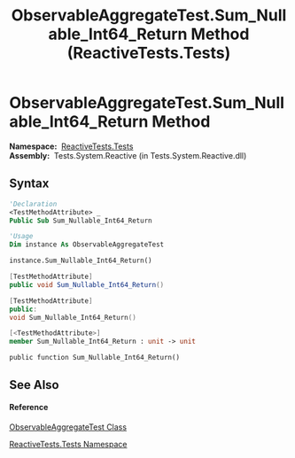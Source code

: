 ﻿---
title: ObservableAggregateTest.Sum_Nullable_Int64_Return Method  (ReactiveTests.Tests)
TOCTitle: Sum_Nullable_Int64_Return Method
ms:assetid: M:ReactiveTests.Tests.ObservableAggregateTest.Sum_Nullable_Int64_Return
ms:mtpsurl: https://msdn.microsoft.com/en-us/library/reactivetests.tests.observableaggregatetest.sum_nullable_int64_return(v=VS.103)
ms:contentKeyID: 36620523
ms.date: 06/28/2011
mtps_version: v=VS.103
f1_keywords:
- ReactiveTests.Tests.ObservableAggregateTest.Sum_Nullable_Int64_Return
dev_langs:
- CSharp
- JScript
- VB
- FSharp
- c++
---

# ObservableAggregateTest.Sum\_Nullable\_Int64\_Return Method

**Namespace:**  [ReactiveTests.Tests](hh289046\(v=vs.103\).md)  
**Assembly:**  Tests.System.Reactive (in Tests.System.Reactive.dll)

## Syntax

``` vb
'Declaration
<TestMethodAttribute> _
Public Sub Sum_Nullable_Int64_Return
```

``` vb
'Usage
Dim instance As ObservableAggregateTest

instance.Sum_Nullable_Int64_Return()
```

``` csharp
[TestMethodAttribute]
public void Sum_Nullable_Int64_Return()
```

``` c++
[TestMethodAttribute]
public:
void Sum_Nullable_Int64_Return()
```

``` fsharp
[<TestMethodAttribute>]
member Sum_Nullable_Int64_Return : unit -> unit 
```

``` jscript
public function Sum_Nullable_Int64_Return()
```

## See Also

#### Reference

[ObservableAggregateTest Class](hh314823\(v=vs.103\).md)

[ReactiveTests.Tests Namespace](hh289046\(v=vs.103\).md)

